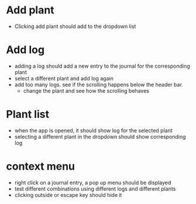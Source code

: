 # Add plant
- Clicking add plant should add to the dropdown list

# Add log
- adding a log should add a new entry to the journal for the corresponding plant
- select a different plant and add log again
- add too many logs. see if the scrolling happens below the header bar.
	- change the plant and see how the scrolling behaves

# Plant list
- when the app is opened, it should show log for the selected plant
- selecting a different plant in the dropdown should show corresponding log

# context menu
- right click on a journal entry, a pop up menu should be displayed
- test different combinations using different logs and different plants
- clicking outside or escape key should hide it